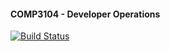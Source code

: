 #### COMP3104 - Developer Operations

[![Build Status](https://app.travis-ci.com/Anth64/comp3104.svg?branch=main)](https://app.travis-ci.com/Anth64/comp3104)
